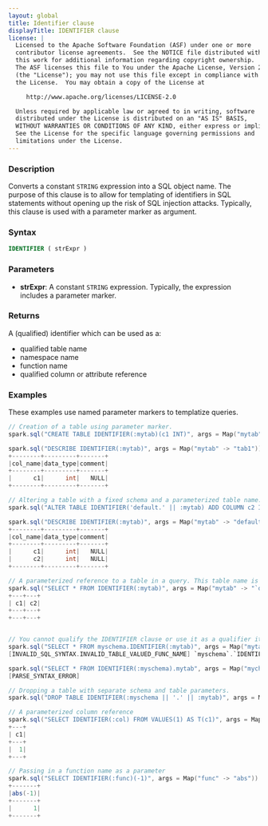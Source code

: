 ```yaml
---
layout: global
title: Identifier clause
displayTitle: IDENTIFIER clause
license: |
  Licensed to the Apache Software Foundation (ASF) under one or more
  contributor license agreements.  See the NOTICE file distributed with
  this work for additional information regarding copyright ownership.
  The ASF licenses this file to You under the Apache License, Version 2.0
  (the "License"); you may not use this file except in compliance with
  the License.  You may obtain a copy of the License at

     http://www.apache.org/licenses/LICENSE-2.0

  Unless required by applicable law or agreed to in writing, software
  distributed under the License is distributed on an "AS IS" BASIS,
  WITHOUT WARRANTIES OR CONDITIONS OF ANY KIND, either express or implied.
  See the License for the specific language governing permissions and
  limitations under the License.
---
```


### Description

Converts a constant `STRING` expression into a SQL object name.
The purpose of this clause is to allow for templating of identifiers in SQL statements without opening up the risk of SQL injection attacks.
Typically, this clause is used with a parameter marker as argument.

### Syntax

```sql
IDENTIFIER ( strExpr )
```

### Parameters

- **strExpr**: A constant `STRING` expression. Typically, the expression includes a parameter marker.

### Returns

A (qualified) identifier which can be used as a:

- qualified table name
- namespace name
- function name
- qualified column or attribute reference

### Examples

These examples use named parameter markers to templatize queries.

```scala
// Creation of a table using parameter marker.
spark.sql("CREATE TABLE IDENTIFIER(:mytab)(c1 INT)", args = Map("mytab" -> "tab1")).show()

spark.sql("DESCRIBE IDENTIFIER(:mytab)", args = Map("mytab" -> "tab1")).show()
+--------+---------+-------+
|col_name|data_type|comment|
+--------+---------+-------+
|      c1|      int|   NULL|
+--------+---------+-------+

// Altering a table with a fixed schema and a parameterized table name. 
spark.sql("ALTER TABLE IDENTIFIER('default.' || :mytab) ADD COLUMN c2 INT", args = Map("mytab" -> "tab1")).show()

spark.sql("DESCRIBE IDENTIFIER(:mytab)", args = Map("mytab" -> "default.tab1")).show()
+--------+---------+-------+
|col_name|data_type|comment|
+--------+---------+-------+
|      c1|      int|   NULL|
|      c2|      int|   NULL|
+--------+---------+-------+

// A parameterized reference to a table in a query. This table name is qualified and uses back-ticks.
spark.sql("SELECT * FROM IDENTIFIER(:mytab)", args = Map("mytab" -> "`default`.`tab1`")).show()
+---+---+
| c1| c2|
+---+---+
+---+---+


// You cannot qualify the IDENTIFIER clause or use it as a qualifier itself.
spark.sql("SELECT * FROM myschema.IDENTIFIER(:mytab)", args = Map("mytab" -> "`tab1`")).show()
[INVALID_SQL_SYNTAX.INVALID_TABLE_VALUED_FUNC_NAME] `myschema`.`IDENTIFIER`.

spark.sql("SELECT * FROM IDENTIFIER(:myschema).mytab", args = Map("mychema" -> "`default`")).show()
[PARSE_SYNTAX_ERROR]

// Dropping a table with separate schema and table parameters.
spark.sql("DROP TABLE IDENTIFIER(:myschema || '.' || :mytab)", args = Map("myschema" -> "default", "mytab" -> "tab1")).show()

// A parameterized column reference
spark.sql("SELECT IDENTIFIER(:col) FROM VALUES(1) AS T(c1)", args = Map("col" -> "t.c1")).show()
+---+
| c1|
+---+
|  1|
+---+

// Passing in a function name as a parameter
spark.sql("SELECT IDENTIFIER(:func)(-1)", args = Map("func" -> "abs")).show();
+-------+
|abs(-1)|
+-------+
|      1|
+-------+
```
